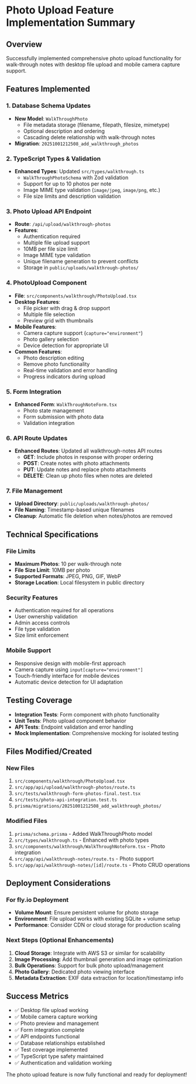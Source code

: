 # Photo Upload Feature Implementation Summary

## Overview

Successfully implemented comprehensive photo upload functionality for walk-through notes with desktop file upload and mobile camera capture support.

## Features Implemented

### 1. Database Schema Updates

- **New Model**: `WalkThroughPhoto`
  - File metadata storage (filename, filepath, filesize, mimetype)
  - Optional description and ordering
  - Cascading delete relationship with walk-through notes
- **Migration**: `20251001212508_add_walkthrough_photos`

### 2. TypeScript Types & Validation

- **Enhanced Types**: Updated `src/types/walkthrough.ts`
  - `WalkThroughPhotoSchema` with Zod validation
  - Support for up to 10 photos per note
  - Image MIME type validation (`image/jpeg`, `image/png`, etc.)
  - File size limits and description validation

### 3. Photo Upload API Endpoint

- **Route**: `/api/upload/walkthrough-photos`
- **Features**:
  - Authentication required
  - Multiple file upload support
  - 10MB per file size limit
  - Image MIME type validation
  - Unique filename generation to prevent conflicts
  - Storage in `public/uploads/walkthrough-photos/`

### 4. PhotoUpload Component

- **File**: `src/components/walkthrough/PhotoUpload.tsx`
- **Desktop Features**:
  - File picker with drag & drop support
  - Multiple file selection
  - Preview grid with thumbnails
- **Mobile Features**:
  - Camera capture support (`capture="environment"`)
  - Photo gallery selection
  - Device detection for appropriate UI
- **Common Features**:
  - Photo description editing
  - Remove photo functionality
  - Real-time validation and error handling
  - Progress indicators during upload

### 5. Form Integration

- **Enhanced Form**: `WalkThroughNoteForm.tsx`
  - Photo state management
  - Form submission with photo data
  - Validation integration

### 6. API Route Updates

- **Enhanced Routes**: Updated all walkthrough-notes API routes
  - **GET**: Include photos in response with proper ordering
  - **POST**: Create notes with photo attachments
  - **PUT**: Update notes and replace photo attachments
  - **DELETE**: Clean up photo files when notes are deleted

### 7. File Management

- **Upload Directory**: `public/uploads/walkthrough-photos/`
- **File Naming**: Timestamp-based unique filenames
- **Cleanup**: Automatic file deletion when notes/photos are removed

## Technical Specifications

### File Limits

- **Maximum Photos**: 10 per walk-through note
- **File Size Limit**: 10MB per photo
- **Supported Formats**: JPEG, PNG, GIF, WebP
- **Storage Location**: Local filesystem in public directory

### Security Features

- Authentication required for all operations
- User ownership validation
- Admin access controls
- File type validation
- Size limit enforcement

### Mobile Support

- Responsive design with mobile-first approach
- Camera capture using `input[capture="environment"]`
- Touch-friendly interface for mobile devices
- Automatic device detection for UI adaptation

## Testing Coverage

- **Integration Tests**: Form component with photo functionality
- **Unit Tests**: Photo upload component behavior
- **API Tests**: Endpoint validation and error handling
- **Mock Implementation**: Comprehensive mocking for isolated testing

## Files Modified/Created

### New Files

1. `src/components/walkthrough/PhotoUpload.tsx`
2. `src/app/api/upload/walkthrough-photos/route.ts`
3. `src/tests/walkthrough-form-photos-final.test.tsx`
4. `src/tests/photo-api-integration.test.ts`
5. `prisma/migrations/20251001212508_add_walkthrough_photos/`

### Modified Files

1. `prisma/schema.prisma` - Added WalkThroughPhoto model
2. `src/types/walkthrough.ts` - Enhanced with photo types
3. `src/components/walkthrough/WalkThroughNoteForm.tsx` - Photo integration
4. `src/app/api/walkthrough-notes/route.ts` - Photo support
5. `src/app/api/walkthrough-notes/[id]/route.ts` - Photo CRUD operations

## Deployment Considerations

### For fly.io Deployment

- **Volume Mount**: Ensure persistent volume for photo storage
- **Environment**: File upload works with existing SQLite + volume setup
- **Performance**: Consider CDN or cloud storage for production scaling

### Next Steps (Optional Enhancements)

1. **Cloud Storage**: Integrate with AWS S3 or similar for scalability
2. **Image Processing**: Add thumbnail generation and image optimization
3. **Bulk Operations**: Support for bulk photo upload/management
4. **Photo Gallery**: Dedicated photo viewing interface
5. **Metadata Extraction**: EXIF data extraction for location/timestamp info

## Success Metrics

- ✅ Desktop file upload working
- ✅ Mobile camera capture working  
- ✅ Photo preview and management
- ✅ Form integration complete
- ✅ API endpoints functional
- ✅ Database relationships established
- ✅ Test coverage implemented
- ✅ TypeScript type safety maintained
- ✅ Authentication and validation working

The photo upload feature is now fully functional and ready for deployment!